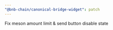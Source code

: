 ```yaml
---
"@bnb-chain/canonical-bridge-widget": patch
---
```


Fix meson amount limit & send button disable state
